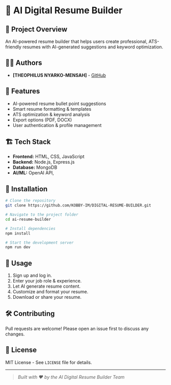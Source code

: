 # 📝 AI Digital Resume Builder


## 📌 Project Overview
An AI-powered resume builder that helps users create professional, 
ATS-friendly resumes with AI-generated suggestions and keyword optimization.


## 👨‍💻 Authors
- **[THEOPHILUS NYARKO-MENSAH]** - [GitHub](https://github.com/KOBBY-IM)




## 🚀 Features
- AI-powered resume bullet point suggestions
- Smart resume formatting & templates
- ATS optimization & keyword analysis
- Export options (PDF, DOCX)
- User authentication & profile management

## 🏗 Tech Stack
- **Frontend:** HTML, CSS, JavaScript
- **Backend:** Node.js, Express.js
- **Database:** MongoDB
- **AI/ML:** OpenAI API,


## 📜 Installation
```bash
# Clone the repository
git clone https://github.com/KOBBY-IM/DIGITAL-RESUME-BUILDER.git

# Navigate to the project folder
cd ai-resume-builder

# Install dependencies
npm install

# Start the development server
npm run dev
```

## 🎯 Usage
1. Sign up and log in.
2. Enter your job role & experience.
3. Let AI generate resume content.
4. Customize and format your resume.
5. Download or share your resume.

## 🛠 Contributing
Pull requests are welcome! Please open an issue first to discuss any changes.

## 📄 License
MIT License - See `LICENSE` file for details.

---

> _Built with ❤️ by the AI Digital Resume Builder Team_
